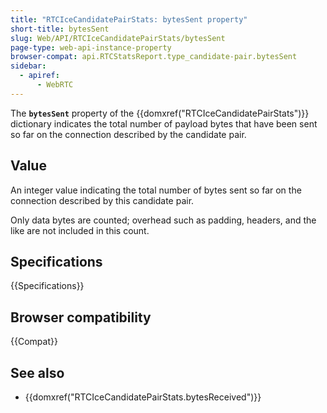 ```yaml
---
title: "RTCIceCandidatePairStats: bytesSent property"
short-title: bytesSent
slug: Web/API/RTCIceCandidatePairStats/bytesSent
page-type: web-api-instance-property
browser-compat: api.RTCStatsReport.type_candidate-pair.bytesSent
sidebar:
  - apiref:
      - WebRTC
---
```


The **`bytesSent`** property of the {{domxref("RTCIceCandidatePairStats")}} dictionary indicates the total number of payload bytes that have been sent so far on the connection described by the candidate pair.

## Value

An integer value indicating the total number of bytes sent so far on the connection described by this candidate pair.

Only data bytes are counted; overhead such as padding, headers, and the like are not included in this count.

## Specifications

{{Specifications}}

## Browser compatibility

{{Compat}}

## See also

- {{domxref("RTCIceCandidatePairStats.bytesReceived")}}
